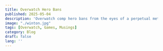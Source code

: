 ```yaml
---
title: Overwatch Hero Bans
published: 2025-05-04
description: 'Overwatch comp hero bans from the eyes of a perpetual metal-ranked gamer'
image: "./winton.jpg"
tags: [Overwatch, Games, Musings]
category: Blog
draft: false 
lang: ''
---
```

